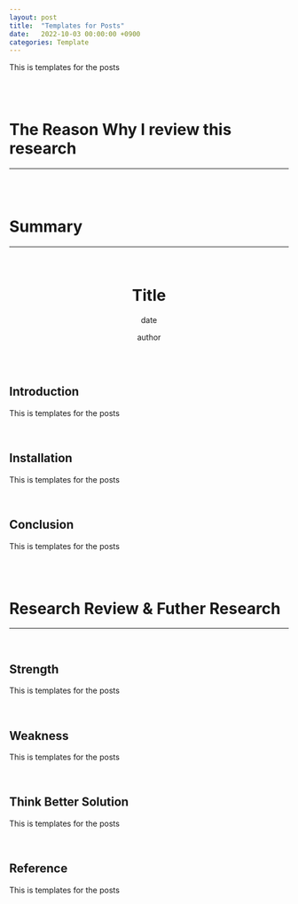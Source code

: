 ```yaml
---
layout: post
title:  "Templates for Posts"
date:   2022-10-03 00:00:00 +0900
categories: Template
---
```


This is templates for the posts

<br>
<br>


# The Reason Why I review this research
---

<br>
<br>

# Summary
---

<br>

<div align="center">
    <H1>Title</H1>
    <p>date</p>
    <p>author</p>
</div>

<br>
<br>

## Introduction
This is templates for the posts

<br>

## Installation
This is templates for the posts

<br>


## Conclusion
This is templates for the posts


<br>
<br>

# Research Review & Futher Research
---

<br>

## Strength
This is templates for the posts

<br>

## Weakness
This is templates for the posts

<br>

## Think Better Solution
This is templates for the posts

<br>

## Reference
This is templates for the posts